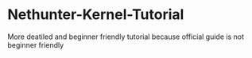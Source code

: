 # Nethunter-Kernel-Tutorial
More deatiled and beginner friendly tutorial because official guide is not beginner friendly
